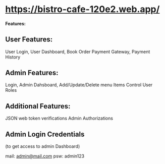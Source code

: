 # https://bistro-cafe-120e2.web.app/

#### Features: 
## User Features:
  User Login, User Dashboard, Book Order
  Payment Gateway, Payment History

## Admin Features:
  Login, Admin Dahsboard, 
  Add/Update/Delete menu Items
  Control User Roles

## Additional Features:
  JSON web token verifications
  Admin Authorizations

## Admin Login Credentials
(to get access to admin Dashboard)
  
  mail: admin@mail.com
  psw: admin123
